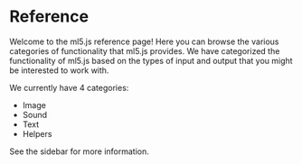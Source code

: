# Reference

Welcome to the ml5.js reference page! Here you can browse the various categories of functionality that ml5.js provides. We have categorized the functionality of ml5.js based on the types of input and output that you might be interested to work with.

We currently have 4 categories:

* Image
* Sound
* Text
* Helpers

See the sidebar for more information.